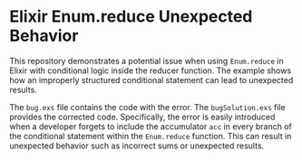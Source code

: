 # Elixir Enum.reduce Unexpected Behavior

This repository demonstrates a potential issue when using `Enum.reduce` in Elixir with conditional logic inside the reducer function.  The example shows how an improperly structured conditional statement can lead to unexpected results.

The `bug.exs` file contains the code with the error. The `bugSolution.exs` file provides the corrected code.  Specifically, the error is easily introduced when a developer forgets to include the accumulator `acc` in every branch of the conditional statement within the `Enum.reduce` function.  This can result in unexpected behavior such as incorrect sums or unexpected results.